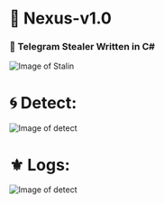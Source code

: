 # 🔱 Nexus-v1.0
### 💮 Telegram Stealer Written in C#

![Image of Stalin](https://github.com/Rang0ku/Nexus-v1.0/blob/master/image/nexus.png)

# 🌀 Detect:

![Image of detect](https://github.com/Rang0ku/Nexus-v1.0/blob/master/image/2.PNG)

# ⚜️ Logs:

![Image of detect](https://github.com/Rang0ku/Nexus-v1.0/blob/master/image/3.PNG)
